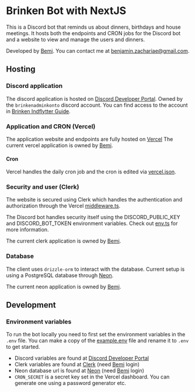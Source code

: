 # Brinken Bot with NextJS

This is a Discord bot that reminds us about dinners, birthdays and house
meetings. It hosts both the endpoints and CRON jobs for the Discord bot and a
website to view and manage the users and dinners.

Developed by [Bemi](https://github.com/arcuo). You can contact me at
benjamin.zachariae@gmail.com.

## Hosting

### Discord application

The discord application is hosted on
[Discord Developer Portal](https://discord.com/developers/applications/1358796040605532191/information).
Owned by the `brinkenadminkonto` discord account. You can find access to the
account in
[Brinken Indflytter Guide](https://docs.google.com/document/d/1pVYvivttl5awFSU2ha6KtNyPEXF5Ws4zETgb1r0M3OE/edit?usp=sharing).

### Application and CRON (Vercel)

The application website and endpoints are fully hosted on
[Vercel](https://vercel.com/benjamins-projects-c6d527c3/brinken-bot-next) The
current vercel application is owned by [Bemi](https://github.com/arcuo).

#### Cron

Vercel handles the daily cron job and the cron is edited via
[vercel.json](vercel.json).

### Security and user (Clerk)

The website is secured using Clerk which handles the authentication and
authorization through the Vercel [middleware.ts](./src/middleware.ts).

The Discord bot handles security itself using the DISCORD_PUBLIC_KEY and
DISCORD_BOT_TOKEN environment variables. Check out [env.ts](./src/env.ts) for
more information.

The current clerk application is owned by [Bemi](https://github.com/arcuo).

### Database

The client uses `drizzle-orm` to interact with the database. Current setup is
using a PostgreSQL database through [Neon](https://neon.tech/).

The current neon application is owned by [Bemi](https://github.com/arcuo).

## Development

### Environment variables

To run the bot locally you need to first set the environment variables in the
`.env` file. You can make a copy of the [example.env](./example.env) file and
rename it to `.env` to get started.

- Discord variables are found at
  [Discord Developer Portal](https://discord.com/developers/applications/1358796040605532191/information)
- Clerk variables are found at [Clerk](https://dashboard.clerk.com) (need
  [Bemi](https://github.com/arcuo) login)
- Neon database url is found at [Neon](https://neon.tech/) (need
  [Bemi](https://github.com/arcuo) login)
- `CRON_SECRET` is a secret key set in the Vercel dashboard. You can generate
  one using a password generator etc.
